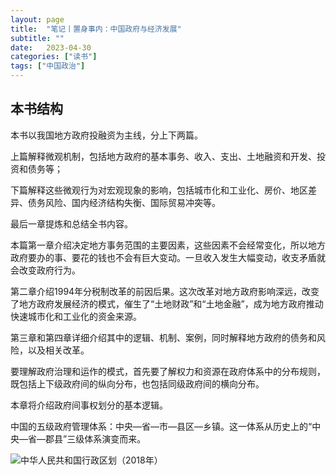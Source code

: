 ```yaml
---
layout: page
title:  "笔记丨置身事内：中国政府与经济发展"
subtitle: ""
date:   2023-04-30 
categories: ["读书"]
tags: ["中国政治"]
---
```




## 本书结构

本书以我国地方政府投融资为主线，分上下两篇。

上篇解释微观机制，包括地方政府的基本事务、收入、支出、土地融资和开发、投资和债务等；

下篇解释这些微观行为对宏观现象的影响，包括城市化和工业化、房价、地区差异、债务风险、国内经济结构失衡、国际贸易冲突等。

最后一章提炼和总结全书内容。



本篇第一章介绍决定地方事务范围的主要因素，这些因素不会经常变化，所以地方政府要办的事、要花的钱也不会有巨大变动。一旦收入发生大幅变动，收支矛盾就会改变政府行为。

第二章介绍1994年分税制改革的前因后果。这次改革对地方政府影响深远，改变了地方政府发展经济的模式，催生了“土地财政”和“土地金融”，成为地方政府推动快速城市化和工业化的资金来源。

第三章和第四章详细介绍其中的逻辑、机制、案例，同时解释地方政府的债务和风险，以及相关改革。



要理解政府治理和运作的模式，首先要了解权力和资源在政府体系中的分布规则，既包括上下级政府间的纵向分布，也包括同级政府间的横向分布。

本章将介绍政府间事权划分的基本逻辑。

中国的五级政府管理体系：中央—省—市—县区—乡镇。这一体系从历史上的“中央—省—郡县”三级体系演变而来。

![中华人民共和国行政区划（2018年）](https://res.weread.qq.com/wrepub/epub_40055543_4)





